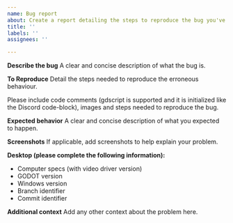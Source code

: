 ```yaml
---
name: Bug report
about: Create a report detailing the steps to reproduce the bug you've encountered
title: ''
labels: ''
assignees: ''

---
```


**Describe the bug**
A clear and concise description of what the bug is.

**To Reproduce**
Detail the steps needed to reproduce the erroneous behaviour.

Please include code comments (gdscript is supported and it is initialized like the Discord code-block), images and steps needed to reproduce the bug.

**Expected behavior**
A clear and concise description of what you expected to happen.

**Screenshots**
If applicable, add screenshots to help explain your problem.

**Desktop (please complete the following information):**
- Computer specs (with video driver version)
- GODOT version
- Windows version
- Branch identifier
- Commit identifier


**Additional context**
Add any other context about the problem here.
